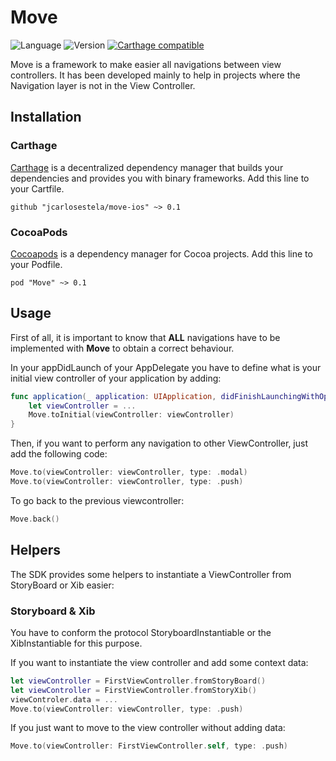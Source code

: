 # Move

![Language](https://img.shields.io/badge/Language-Swift-orange.svg)
![Version](https://img.shields.io/badge/version-1.0.0-blue.svg)
[![Carthage compatible](https://img.shields.io/badge/Carthage-compatible-4BC51D.svg?style=flat)](https://github.com/Carthage/Carthage)

Move is a framework to make easier all navigations between view controllers. It has been developed mainly to help in projects where the Navigation layer is not in the View Controller.

## Installation

### Carthage

[Carthage](https://github.com/Carthage/Carthage) is a decentralized dependency manager that builds your dependencies and provides you with binary frameworks. Add this line to your Cartfile.

```
github "jcarlosestela/move-ios" ~> 0.1
```

### CocoaPods

[Cocoapods](https://cocoapods.org) is a dependency manager for Cocoa projects. 
Add this line to your Podfile.

```
pod "Move" ~> 0.1
```

## Usage

First of all, it is important to know that **ALL** navigations have to be implemented with **Move** to obtain a correct behaviour.

In your appDidLaunch of your AppDelegate you have to define what is your initial view controller of your application by adding:

```swift
func application(_ application: UIApplication, didFinishLaunchingWithOptions launchOptions: [UIApplicationLaunchOptionsKey: Any]?) -> Bool {
	let viewController = ...
	Move.toInitial(viewController: viewController)
}
```

Then, if you want to perform any navigation to other ViewController, just add the following code:

```swift
Move.to(viewController: viewController, type: .modal)
Move.to(viewController: viewController, type: .push)
```

To go back to the previous viewcontroller:

```swift
Move.back()
```

## Helpers

The SDK provides some helpers to instantiate a ViewController from StoryBoard or Xib easier:

### Storyboard & Xib

You have to conform the protocol StoryboardInstantiable or the XibInstantiable for this purpose.

If you want to instantiate the view controller and add some context data:

```swift
let viewController = FirstViewController.fromStoryBoard()
let viewController = FirstViewController.fromStoryXib()
viewControler.data = ...
Move.to(viewController: viewController, type: .push)
```

If you just want to move to the view controller without adding data:

```swift
Move.to(viewController: FirstViewController.self, type: .push)
```